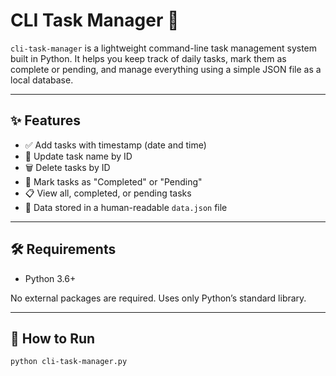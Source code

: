 # CLI Task Manager 🧩

`cli-task-manager` is a lightweight command-line task management system built in Python. It helps you keep track of daily tasks, mark them as complete or pending, and manage everything using a simple JSON file as a local database.

---

## ✨ Features

- ✅ Add tasks with timestamp (date and time)
- 📝 Update task name by ID
- 🗑️ Delete tasks by ID
- 🎯 Mark tasks as "Completed" or "Pending"
- 📋 View all, completed, or pending tasks
- 💾 Data stored in a human-readable `data.json` file

---

## 🛠 Requirements

- Python 3.6+

No external packages are required. Uses only Python’s standard library.

---

## 🚀 How to Run

```bash
python cli-task-manager.py
